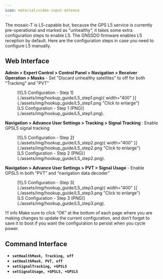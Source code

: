```yaml
---
icon: material/video-input-antenna
---
```


The mosaic-T is L5-capable but, because the GPS L5 service is currently pre-operational and marked as "unhealthy", it takes some extra configuration steps to enable L5. The GNSSDO firmware enables L5 reception by default. Here are the configuration steps in case you need to configure L5 manually.

## Web Interface

**Admin > Expert Control > Control Panel > Navigation > Receiver Operation > Masks** - Set "Discard unhealthy satellites" to off for both "Tracking" and "PVT"

<figure markdown>
[![L5 Configuration - Step 1](./assets/img/hookup_guide/L5_step1.png){ width="400" }](./assets/img/hookup_guide/L5_step1.png "Click to enlarge")
<figcaption markdown>
[L5 Configuration - Step 1 (PNG)](./assets/img/hookup_guide/L5_step1.png).
</figcaption>
</figure>

**Navigation > Advance User Settings > Tracking > Signal Tracking** : Enable GPSL5 signal tracking

<figure markdown>
[![L5 Configuration - Step 2](./assets/img/hookup_guide/L5_step2.png){ width="400" }](./assets/img/hookup_guide/L5_step2.png "Click to enlarge")
<figcaption markdown>
[L5 Configuration - Step 2 (PNG)](./assets/img/hookup_guide/L5_step2.png).
</figcaption>
</figure>

**Navigation > Advance User Settings > PVT > Signal Usage** - Enable GPSL5 in both “PVT” and “navigation data decoder”

<figure markdown>
[![L5 Configuration - Step 3](./assets/img/hookup_guide/L5_step3.png){ width="400" }](./assets/img/hookup_guide/L5_step3.png "Click to enlarge")
<figcaption markdown>
[L5 Configuration - Step 3 (PNG)](./assets/img/hookup_guide/L5_step3.png).
</figcaption>
</figure>

!!! info
    Make sure to click “OK” at the bottom of each page where you are making changes to update the current configuration, and don’t forget to save it to boot if you want the configuration to persist when you cycle power.

## Command Interface

* **`setHealthMask, Tracking, off`**
* **`setHealthMask, PVT, off`**
* **`setSignalTracking, +GPSL5`**
* **`setSignalUsage, +GPSL5, +GPSL5`**

